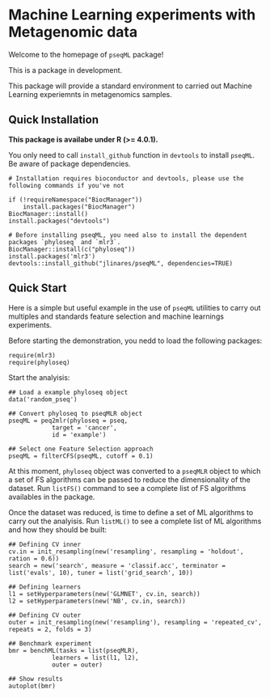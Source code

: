 # Machine Learning experiments with Metagenomic data

Welcome to the homepage of `pseqML` package!

This is a package in development. 

This package will provide a standard environment to carried out Machine Learning experiemnts in metagenomics samples.

## Quick Installation

**This package is availabe under R (>= 4.0.1).**

You only need to call `install_github` function in `devtools` to install `pseqML`. Be aware of package dependencies.

```
# Installation requires bioconductor and devtools, please use the following commands if you've not

if (!requireNamespace("BiocManager"))
    install.packages("BiocManager")
BiocManager::install()
install.packages("devtools")

# Before installing pseqML, you need also to install the dependent packages `phyloseq` and `mlr3`.
BiocManager::install(c("phyloseq"))
install.packages('mlr3')
devtools::install_github("jlinares/pseqML", dependencies=TRUE)
```


## Quick Start

Here is a simple but useful example in the use of `pseqML` utilities to carry out multiples and standards feature selection and machine learnings experiments.

Before starting the demonstration, you nedd to load the following packages:

```
require(mlr3)
require(phyloseq)
```

Start the analyisis:

```
## Load a example phyloseq object
data('random_pseq')

## Convert phyloseq to pseqMLR object
pseqML = peq2mlr(phyloseq = pseq,
			target = 'cancer',
			id = 'example')

## Select one Feature Selection approach
pseqML = filterCFS(pseqML, cutoff = 0.1)
```


At this moment, `phyloseq` object was converted to a `pseqMLR` object to which a set of FS algorithms can be passed to reduce the dimensionality of the dataset. Run `listFS()` command to see a complete list of FS algorithms availables in the package.

Once the dataset was reduced, is time to define a set of ML algorithms to carry out the analyisis. Run `listML()` to see a complete list of ML algorithms and how they should be built:

```
## Defining CV inner
cv.in = init_resampling(new('resampling', resampling = 'holdout', ration = 0.6))
search = new('search', measure = 'classif.acc', terminator = list('evals', 10), tuner = list('grid_search', 10))

## Defining learners
l1 = setHyperparameters(new('GLMNET', cv.in, search))
l2 = setHyperparameters(new('NB', cv.in, search))

## Defining CV outer 
outer = init_resampling(new('resampling'), resampling = 'repeated_cv', repeats = 2, folds = 3)

## Benchmark experiment
bmr = benchML(tasks = list(pseqMLR),
			learners = list(l1, l2),
			outer = outer)

## Show results
autoplot(bmr)
```